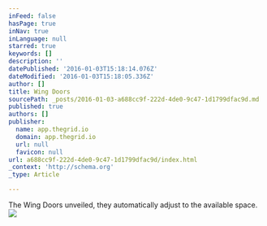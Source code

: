 ```yaml
---
inFeed: false
hasPage: true
inNav: true
inLanguage: null
starred: true
keywords: []
description: ''
datePublished: '2016-01-03T15:18:14.076Z'
dateModified: '2016-01-03T15:18:05.336Z'
author: []
title: Wing Doors
sourcePath: _posts/2016-01-03-a688cc9f-222d-4de0-9c47-1d1799dfac9d.md
published: true
authors: []
publisher:
  name: app.thegrid.io
  domain: app.thegrid.io
  url: null
  favicon: null
url: a688cc9f-222d-4de0-9c47-1d1799dfac9d/index.html
_context: 'http://schema.org'
_type: Article

---
```

The Wing Doors unveiled, they automatically adjust to the available space.
![](https://s3-us-west-2.amazonaws.com/the-grid-img/p/7a1e11fd6b6d4bad53f891cb52d7df18bf47d46e.jpg)